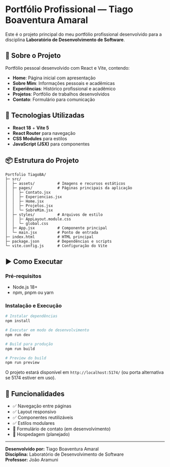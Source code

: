 # Portfólio Profissional — Tiago Boaventura Amaral

Este é o projeto principal do meu portfólio profissional desenvolvido para a disciplina **Laboratório de Desenvolvimento de Software**.

## 🎯 Sobre o Projeto

Portfólio pessoal desenvolvido com React e Vite, contendo:
- **Home**: Página inicial com apresentação
- **Sobre Mim**: Informações pessoais e acadêmicas
- **Experiências**: Histórico profissional e acadêmico
- **Projetos**: Portfólio de trabalhos desenvolvidos
- **Contato**: Formulário para comunicação

## 🧱 Tecnologias Utilizadas

- **React 18** + **Vite 5**
- **React Router** para navegação
- **CSS Modules** para estilos
- **JavaScript (JSX)** para componentes

## 📦 Estrutura do Projeto

```
Portfolio TiagoBA/
├─ src/
│  ├─ assets/          # Imagens e recursos estáticos
│  ├─ pages/           # Páginas principais da aplicação
│  │  ├─ Contato.jsx
│  │  ├─ Experiencias.jsx
│  │  ├─ Home.jsx
│  │  ├─ Projetos.jsx
│  │  └─ SobreMim.jsx
│  ├─ styles/          # Arquivos de estilo
│  │  ├─ AppLayout.module.css
│  │  └─ global.css
│  ├─ App.jsx          # Componente principal
│  └─ main.jsx         # Ponto de entrada
├─ index.html          # HTML principal
├─ package.json        # Dependências e scripts
└─ vite.config.js      # Configuração do Vite
```

## ▶️ Como Executar

### Pré-requisitos
- Node.js 18+
- npm, pnpm ou yarn

### Instalação e Execução

```bash
# Instalar dependências
npm install

# Executar em modo de desenvolvimento
npm run dev

# Build para produção
npm run build

# Preview do build
npm run preview
```

O projeto estará disponível em `http://localhost:5174/` (ou porta alternativa se 5174 estiver em uso).

## 🚀 Funcionalidades

- ✅ Navegação entre páginas
- ✅ Layout responsivo
- ✅ Componentes reutilizáveis
- ✅ Estilos modulares
- 🔄 Formulário de contato (em desenvolvimento)
- 🔄 Hospedagem (planejado)

---

**Desenvolvido por:** Tiago Boaventura Amaral  
**Disciplina:** Laboratório de Desenvolvimento de Software  
**Professor:** João Aramuni
